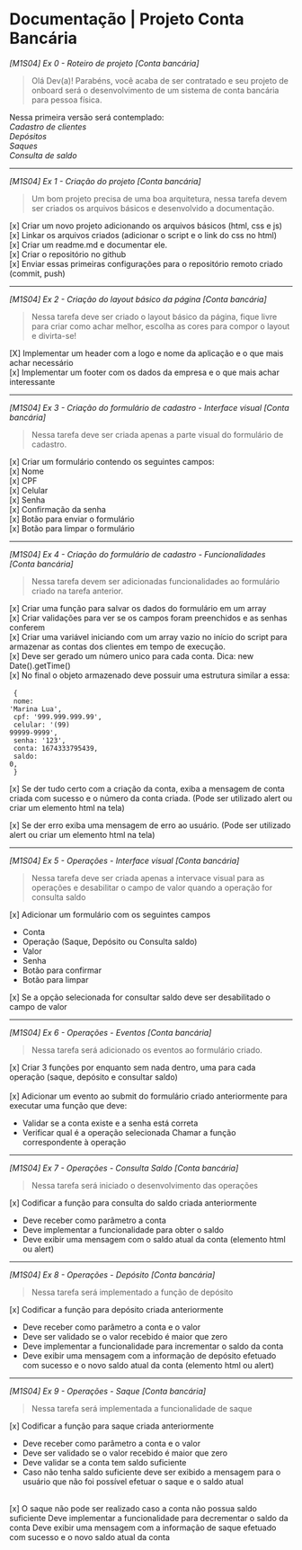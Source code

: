 # Documentação | Projeto Conta Bancária

_[M1S04] Ex 0 - Roteiro de projeto [Conta bancária]_
>Olá Dev(a)! Parabéns, você acaba de ser contratado e seu projeto de onboard será o desenvolvimento de um sistema de conta bancária para pessoa física.

Nessa primeira versão será contemplado: <br>
_Cadastro de clientes_ <br>
_Depósitos_ <br>
_Saques_ <br>
_Consulta de saldo_

__________________________

_[M1S04] Ex 1 - Criação do projeto [Conta bancária]_
> Um bom projeto precisa de uma boa arquitetura, nessa tarefa devem ser criados os arquivos básicos e desenvolvido a documentação.

[x] Criar um novo projeto adicionando os arquivos básicos (html, css e js) <br>
[x] Linkar os arquivos criados (adicionar o script e o link do css no html) <br>
[x] Criar um readme.md e documentar ele. <br>
[x] Criar o repositório no github <br>
[x] Enviar essas primeiras configurações para o repositório remoto criado (commit, push)

__________________________

_[M1S04] Ex 2 - Criação do layout básico da página [Conta bancária]_
> Nessa tarefa deve ser criado o layout básico da página, fique livre para criar como achar melhor, escolha as cores para compor o layout e divirta-se!

[X] Implementar um header com a logo e nome da aplicação e o que mais achar necessário <br>
[x] Implementar um footer com os dados da empresa e o que mais achar interessante

__________________________

_[M1S04] Ex 3 - Criação do formulário de cadastro - Interface visual [Conta bancária]_
>Nessa tarefa deve ser criada apenas a parte visual do formulário de cadastro.

[x] Criar um formulário contendo os seguintes campos: <br>
[x] Nome <br>
[x] CPF <br>
[x] Celular <br>
[x] Senha <br>
[x] Confirmação da senha <br>
[x] Botão para enviar o formulário <br>
[x] Botão para limpar o formulário

__________________________

_[M1S04] Ex 4 - Criação do formulário de cadastro - Funcionalidades [Conta bancária]_
>Nessa tarefa devem ser adicionadas funcionalidades ao formulário criado na tarefa anterior.

[x] Criar uma função para salvar os dados do formulário em um array <br>
[x] Criar validações para ver se os campos foram preenchidos e as senhas conferem <br>
[x] Criar uma variável iniciando com um array vazio no início do script para armazenar as contas dos clientes em tempo de execução. <br>
[x] Deve ser gerado um número unico para cada conta. Dica: new Date().getTime() <br>
[x] No final o objeto armazenado deve possuir uma estrutura similar a essa: <br><br>
<code>
{ <br>
nome: 'Marina Lua', <br>
cpf: '999.999.999.99', <br>
celular: '(99) 99999-9999', <br>
senha: '123', <br>
conta: 1674333795439, <br>
saldo: 0, <br>
} 
</code> <br>

[x] Se der tudo certo com a criação da conta, exiba a mensagem de conta criada com sucesso e o número da conta criada. (Pode ser utilizado alert ou criar um elemento html na tela) <br>

[x] Se der erro exiba uma mensagem de erro ao usuário. (Pode ser utilizado alert ou criar um elemento html na tela)

__________________________

_[M1S04] Ex 5 - Operações - Interface visual [Conta bancária]_
> Nessa tarefa deve ser criada apenas a intervace visual para as operações e desabilitar o campo de valor quando a operação for consulta saldo

[x] Adicionar um formulário com os seguintes campos <br>
- Conta <br>
- Operação (Saque, Depósito ou Consulta saldo) <br>
- Valor <br>
- Senha <br>
- Botão para confirmar <br>
- Botão para limpar <br>

[x] Se a opção selecionada for consultar saldo deve ser desabilitado o campo de valor

__________________________

_[M1S04] Ex 6 - Operações - Eventos [Conta bancária]_
> Nessa tarefa será adicionado os eventos ao formulário criado.

[x] Criar 3 funções por enquanto sem nada dentro, uma para cada operação (saque, depósito e consultar saldo) <br> <br>
[x] Adicionar um evento ao submit do formulário criado anteriormente para executar uma função que deve:
- Validar se a conta existe e a senha está correta
- Verificar qual é a operação selecionada
Chamar a função correspondente à operação

__________________________

_[M1S04] Ex 7 - Operações - Consulta Saldo [Conta bancária]_
> Nessa tarefa será iniciado o desenvolvimento das operações

[x] Codificar a função para consulta do saldo criada anteriormente <br>
- Deve receber como parâmetro a conta
- Deve implementar a funcionalidade para obter o saldo
- Deve exibir uma mensagem com o saldo atual da conta (elemento html ou alert)

__________________________

_[M1S04] Ex 8 - Operações - Depósito [Conta bancária]_
> Nessa tarefa será implementado a função de depósito

[x] Codificar a função para depósito criada anteriormente <br>
- Deve receber como parâmetro a conta e o valor
- Deve ser validado se o valor recebido é maior que zero
- Deve implementar a funcionalidade para incrementar o saldo da conta
- Deve exibir uma mensagem com a informação de depósito efetuado com sucesso e o novo saldo atual da conta (elemento html ou alert)

__________________________

_[M1S04] Ex 9 - Operações - Saque [Conta bancária]_
> Nessa tarefa será implementada a funcionalidade de saque

[x] Codificar a função para saque criada anteriormente
- Deve receber como parâmetro a conta e o valor
- Deve ser validado se o valor recebido é maior que zero
- Deve validar se a conta tem saldo suficiente <br>
- Caso não tenha saldo suficiente deve ser exibido a mensagem para o usuário que não foi possível efetuar o saque e o saldo atual <br><br>

[x] O saque não pode ser realizado caso a conta não possua saldo suficiente
Deve implementar a funcionalidade para decrementar o saldo da conta
Deve exibir uma mensagem com a informação de saque efetuado com sucesso e o novo saldo atual da conta


